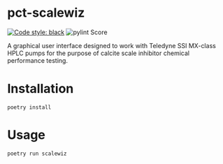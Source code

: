 # pct-scalewiz

[![Code style: black](https://img.shields.io/badge/code%20style-black-000000.svg)](https://github.com/psf/black)
![pylint Score](https://mperlet.github.io/pybadge/badges/9.95.svg)

A graphical user interface designed to work with Teledyne SSI MX-class HPLC pumps for the purpose of calcite scale inhibitor chemical performance testing.

# Installation
```
poetry install
```

# Usage
```
poetry run scalewiz
```
